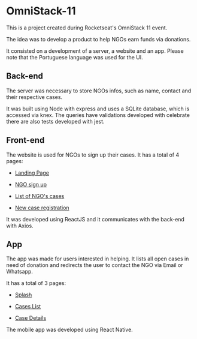 # OmniStack-11

This is a project created during Rocketseat's OmniStack 11 event.

The idea was to develop a product to help NGOs earn funds via donations.

It consisted on a development of a server, a website and an app.
Please note that the Portuguese language was used for the UI.

## Back-end

The server was necessary to store NGOs infos, such as name, contact and their respective cases.

It was built using Node with express and uses a SQLite database, which is accessed via knex.
The queries have validations developed with celebrate there are also tests developed with jest.

## Front-end

The website is used for NGOs to sign up their cases.
It has a total of 4 pages:

- [Landing Page](https://raw.githubusercontent.com/amb-lucas/OmniStack-11/master/screenshots/front-end/landingPage.png)

- [NGO sign up](https://raw.githubusercontent.com/amb-lucas/OmniStack-11/master/screenshots/front-end/registration.png)

- [List of NGO's cases](https://raw.githubusercontent.com/amb-lucas/OmniStack-11/master/screenshots/front-end/profileFilled.png)

- [New case registration](https://raw.githubusercontent.com/amb-lucas/OmniStack-11/master/screenshots/front-end/newCase.png)

It was developed using ReactJS and it communicates with the back-end with Axios.

## App

The app was made for users interested in helping.
It lists all open cases in need of donation and redirects the user to contact the NGO via Email or Whatsapp.

It has a total of 3 pages:

- [Splash](https://raw.githubusercontent.com/amb-lucas/OmniStack-11/master/screenshots/mobile/splash.jpeg)

- [Cases List](https://raw.githubusercontent.com/amb-lucas/OmniStack-11/master/screenshots/mobile/casesList.jpeg)

- [Case Details](https://raw.githubusercontent.com/amb-lucas/OmniStack-11/master/screenshots/mobile/caseDetails.jpeg)

The mobile app was developed using React Native.
